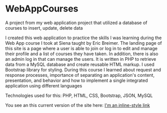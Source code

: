 # WebAppCourses
A project from my web application project that utilized a database of courses to insert, update, delete data


I created this web application to practice the skills I was learning during the Web App course I took at Siena taught by Eric Breimer. The landing page of this site is a page where a user is able to join or log in to edit and manage their profile and a list of courses they have taken. In addition, there is also an admin log in that can manage the users. It is written in PHP to retrieve data from a MySQL database and create reusable HTML markup. I used Bootstrap library for styling. During this course I learned about request and response processes, importance of separating an application's content, presentation, and behavior and how to implement a single integrated application using different languages

Technologies used for this: PHP, HTML, CSS, Bootstrap, JSON, MySQL

You see an this current version of the site here: [I'm an inline-style link](http://www.breimer.net/rj04maha/projects/project3/login.php)
